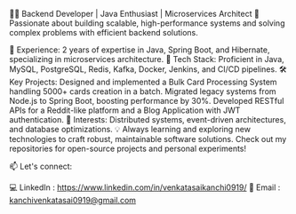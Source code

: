👨‍💻 Backend Developer | Java Enthusiast | Microservices Architect
🚀 Passionate about building scalable, high-performance systems and solving complex problems with efficient backend solutions.

💼 Experience: 2 years of expertise in Java, Spring Boot, and Hibernate, specializing in microservices architecture.
🔧 Tech Stack: Proficient in Java, MySQL, PostgreSQL, Redis, Kafka, Docker, Jenkins, and CI/CD pipelines.
🛠️ Key Projects:
Designed and implemented a Bulk Card Processing System handling 5000+ cards creation in a batch.
Migrated legacy systems from Node.js to Spring Boot, boosting performance by 30%.
Developed RESTful APIs for a Reddit-like platform and a Blog Application with JWT authentication.
🎯 Interests: Distributed systems, event-driven architectures, and database optimizations.
💡 Always learning and exploring new technologies to craft robust, maintainable software solutions. Check out my repositories for open-source projects and personal experiments!

📫 Let's connect:

💻 LinkedIn : https://www.linkedin.com/in/venkatasaikanchi0919/
📧 Email : kanchivenkatasai0919@gmail.com
